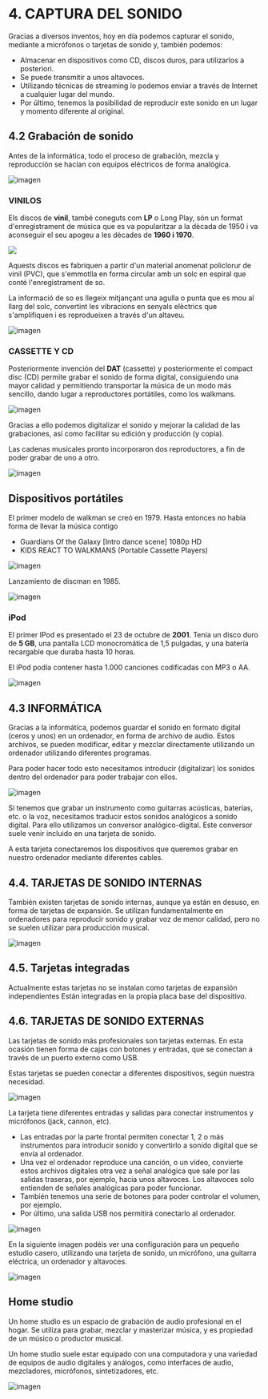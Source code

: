 # 4. CAPTURA DEL SONIDO

Gracias a diversos inventos, hoy en día podemos capturar el sonido, mediante a micrófonos o tarjetas de sonido y, también podemos:

- Almacenar en dispositivos como CD, discos duros, para utilizarlos a posteriori.
- Se puede transmitir a unos altavoces.
- Utilizando técnicas de streaming lo podemos enviar a través de Internet a cualquier lugar del mundo.
- Por último, tenemos la posibilidad de reproducir este sonido en un lugar y momento diferente al original.

## 4.2 Grabación de sonido

Antes de la informática, todo el proceso de grabación, mezcla y reproducción se hacían con equipos eléctricos de forma analógica.

![imagen](img/2020-03-31-10-59-50.png)

### VINILOS

Els discos de **vinil**, també coneguts com **LP** o Long Play, són un format d'enregistrament de música que es va popularitzar a la dècada de 1950 i va aconseguir el seu apogeu a les dècades de **1960 i 1970**.

![](img/2023-04-25-16-07-43.png)

Aquests discos es fabriquen a partir d'un material anomenat policlorur de vinil (PVC), que s'emmotlla en forma circular amb un solc en espiral que conté l'enregistrament de so.

La informació de so es llegeix mitjançant una agulla o punta que es mou al llarg del solc, convertint les vibracions en senyals elèctrics que s'amplifiquen i es reprodueixen a través d'un altaveu.

![imagen](img/2020-03-31-11-00-04.png)

### CASSETTE Y CD

Posteriormente invención del **DAT** (cassette) y posteriormente el compact disc (CD) permite grabar el sonido de forma digital, consiguiendo una mayor calidad y permitiendo transportar la música de un modo más sencillo, dando lugar a reproductores portátiles, como los walkmans.

![imagen](img/2022-12-18-15-55-53.png)

Gracias a ello podemos digitalizar el sonido y mejorar la calidad de las grabaciones, así como facilitar su edición y producción (y copia).

Las cadenas musicales pronto incorporaron dos reproductores, a fin de poder grabar de uno a otro.

![imagen](img/2022-12-18-15-56-15.png)

## Dispositivos portátiles

El primer modelo de walkman se creó en 1979.
Hasta entonces no había forma de llevar la música contigo

- Guardians Of the Galaxy [Intro dance scene] 1080p HD
- KIDS REACT TO WALKMANS (Portable Cassette Players)

![imagen](img/2022-12-18-15-57-09.png)

Lanzamiento de discman en 1985.

![imagen](img/2022-12-18-15-57-20.png)

### iPod

El primer IPod es presentado el 23 de octubre de **2001**. Tenía un disco duro de **5 GB**, una pantalla LCD monocromática de 1,5 pulgadas, y una batería recargable que duraba hasta 10 horas.

El iPod podía contener hasta 1.000 canciones codificadas con MP3 o AA.

![imagen](img/2022-12-18-15-57-37.png)

## 4.3 INFORMÁTICA

Gracias a la informática, podemos guardar el sonido en formato digital (ceros y unos) en un ordenador, en forma de archivo de audio. Estos archivos, se pueden modificar, editar y mezclar directamente utilizando un ordenador utilizando diferentes programas.

Para poder hacer todo esto necesitamos introducir (digitalizar) los sonidos dentro del ordenador para poder trabajar con ellos.

![imagen](img/2020-03-31-11-00-50.png)

Si tenemos que grabar un instrumento como guitarras acústicas, baterías, etc. o la voz, necesitamos traducir estos sonidos analógicos a sonido digital. Para ello utilizamos un conversor analógico-digital. Este conversor suele venir incluido en una tarjeta de sonido.

A esta tarjeta conectaremos los dispositivos que queremos grabar en nuestro ordenador mediante diferentes cables.

## 4.4. TARJETAS DE SONIDO INTERNAS

También existen tarjetas de sonido internas, aunque ya están en desuso, en forma de tarjetas de expansión. Se utilizan fundamentalmente en ordenadores para reproducir sonido y grabar voz de menor calidad, pero no se suelen utilizar para producción musical.

![imagen](img/2020-03-31-11-00-57.png)

## 4.5. Tarjetas integradas

Actualmente estas tarjetas no se instalan como tarjetas de expansión independientes
Están integradas en la propia placa base del dispositivo.

## 4.6. TARJETAS DE SONIDO EXTERNAS

Las tarjetas de sonido más profesionales son tarjetas externas. En esta ocasión tienen forma de cajas con botones y entradas, que se conectan a través de un puerto externo como USB.

Estas tarjetas se pueden conectar a diferentes dispositivos, según nuestra necesidad.

![imagen](img/2020-03-31-11-02-13.png)

La tarjeta tiene diferentes entradas y salidas para conectar instrumentos y micrófonos (jack, cannon, etc).

- Las entradas por la parte frontal permiten conectar 1, 2 o más instrumentos para introducir sonido y convertirlo a sonido digital que se envía al ordenador.
- Una vez el ordenador reproduce una canción, o un vídeo, convierte estos archivos digitales otra vez a señal analógica que sale por las salidas traseras, por ejemplo, hacia unos altavoces. Los altavoces solo entienden de señales analógicas para poder funcionar.
- También tenemos una serie de botones para poder controlar el volumen, por ejemplo.
- Por último, una salida USB nos permitirá conectarlo al ordenador.

![imagen](img/2020-03-31-11-02-22.png)

En la siguiente imagen podéis ver una configuración para un pequeño estudio casero, utilizando una tarjeta de sonido, un micrófono, una guitarra eléctrica, un ordenador y altavoces.

![imagen](img/2020-03-31-11-02-31.png)

## Home studio

 Un home studio es un espacio de grabación de audio profesional en el hogar. Se utiliza para grabar, mezclar y masterizar música, y es propiedad de un músico o productor musical.

 Un home studio suele estar equipado con una computadora y una variedad de equipos de audio digitales y análogos, como interfaces de audio, mezcladores, micrófonos, sintetizadores, etc.

 ![imagen](img/2022-12-18-16-08-38.png)